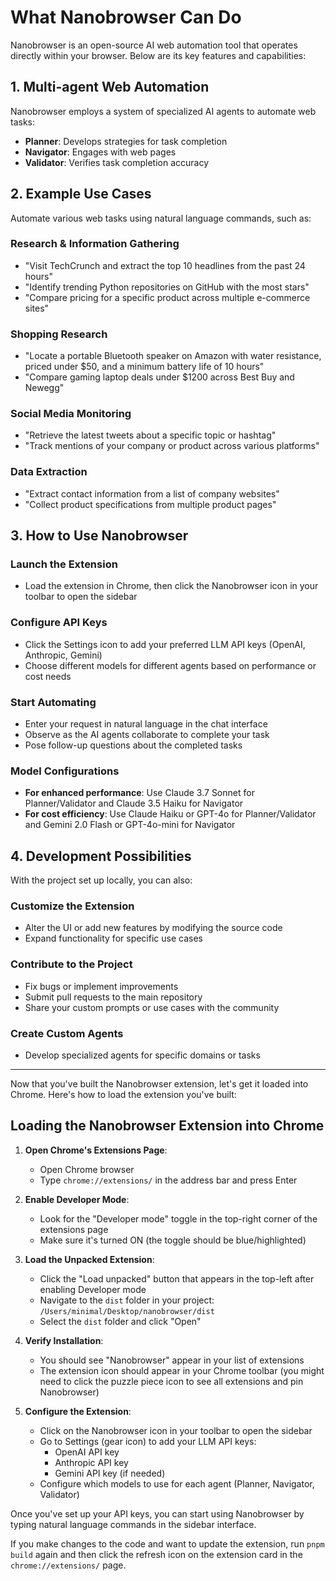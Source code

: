 # What Nanobrowser Can Do

Nanobrowser is an open-source AI web automation tool that operates directly within your browser. Below are its key features and capabilities:

## 1. Multi-agent Web Automation

Nanobrowser employs a system of specialized AI agents to automate web tasks:

- **Planner**: Develops strategies for task completion
- **Navigator**: Engages with web pages
- **Validator**: Verifies task completion accuracy

## 2. Example Use Cases

Automate various web tasks using natural language commands, such as:

### Research & Information Gathering
- "Visit TechCrunch and extract the top 10 headlines from the past 24 hours"
- "Identify trending Python repositories on GitHub with the most stars"
- "Compare pricing for a specific product across multiple e-commerce sites"

### Shopping Research
- "Locate a portable Bluetooth speaker on Amazon with water resistance, priced under $50, and a minimum battery life of 10 hours"
- "Compare gaming laptop deals under $1200 across Best Buy and Newegg"

### Social Media Monitoring
- "Retrieve the latest tweets about a specific topic or hashtag"
- "Track mentions of your company or product across various platforms"

### Data Extraction
- "Extract contact information from a list of company websites"
- "Collect product specifications from multiple product pages"

## 3. How to Use Nanobrowser

### Launch the Extension
- Load the extension in Chrome, then click the Nanobrowser icon in your toolbar to open the sidebar

### Configure API Keys
- Click the Settings icon to add your preferred LLM API keys (OpenAI, Anthropic, Gemini)
- Choose different models for different agents based on performance or cost needs

### Start Automating
- Enter your request in natural language in the chat interface
- Observe as the AI agents collaborate to complete your task
- Pose follow-up questions about the completed tasks

### Model Configurations
- **For enhanced performance**: Use Claude 3.7 Sonnet for Planner/Validator and Claude 3.5 Haiku for Navigator
- **For cost efficiency**: Use Claude Haiku or GPT-4o for Planner/Validator and Gemini 2.0 Flash or GPT-4o-mini for Navigator

## 4. Development Possibilities

With the project set up locally, you can also:

### Customize the Extension
- Alter the UI or add new features by modifying the source code
- Expand functionality for specific use cases

### Contribute to the Project
- Fix bugs or implement improvements
- Submit pull requests to the main repository
- Share your custom prompts or use cases with the community

### Create Custom Agents
- Develop specialized agents for specific domains or tasks

---


Now that you've built the Nanobrowser extension, let's get it loaded into Chrome. Here's how to load the extension you've built:

## Loading the Nanobrowser Extension into Chrome

1. **Open Chrome's Extensions Page**:
   - Open Chrome browser
   - Type `chrome://extensions/` in the address bar and press Enter

2. **Enable Developer Mode**:
   - Look for the "Developer mode" toggle in the top-right corner of the extensions page
   - Make sure it's turned ON (the toggle should be blue/highlighted)

3. **Load the Unpacked Extension**:
   - Click the "Load unpacked" button that appears in the top-left after enabling Developer mode
   - Navigate to the `dist` folder in your project: `/Users/minimal/Desktop/nanobrowser/dist`
   - Select the `dist` folder and click "Open"

4. **Verify Installation**:
   - You should see "Nanobrowser" appear in your list of extensions
   - The extension icon should appear in your Chrome toolbar (you might need to click the puzzle piece icon to see all extensions and pin Nanobrowser)

5. **Configure the Extension**:
   - Click on the Nanobrowser icon in your toolbar to open the sidebar
   - Go to Settings (gear icon) to add your LLM API keys:
     - OpenAI API key
     - Anthropic API key
     - Gemini API key (if needed)
   - Configure which models to use for each agent (Planner, Navigator, Validator)

Once you've set up your API keys, you can start using Nanobrowser by typing natural language commands in the sidebar interface.

If you make changes to the code and want to update the extension, run `pnpm build` again and then click the refresh icon on the extension card in the `chrome://extensions/` page.
